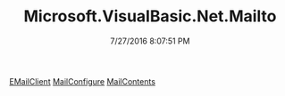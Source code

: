 ﻿---
title: Microsoft.VisualBasic.Net.Mailto
date: 7/27/2016 8:07:51 PM
---

[EMailClient](T-Microsoft.VisualBasic.Net.Mailto.EMailClient.html)
[MailConfigure](T-Microsoft.VisualBasic.Net.Mailto.MailConfigure.html)
[MailContents](T-Microsoft.VisualBasic.Net.Mailto.MailContents.html)
